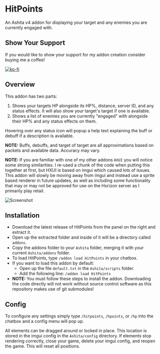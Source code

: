 # HitPoints

An Ashita v4 addon for displaying your target and any enemies you are currently engaged with.

## Show Your Support ##
If you would like to show your support for my addon creation consider buying me a coffee! 

[![ko-fi](https://ko-fi.com/img/githubbutton_sm.svg)](https://ko-fi.com/A0A6JC40H)

## Overview

This addon has two parts:
1) Shows your targets HP alongside its HP%, distance, server ID, and any status effects. It will also show your target's target if one is available.
2) Shows a list of enemies you are currently "engaged" with alongside their HP% and any status effects on them.

Hovering over any status icon will popup a help text explaining the buff or debuff if a description is available.

**NOTE:** Buffs, debuffs, and target of target are all approximations based on packets and available data. Accuracy may vary.

**NOTE:** If you are familiar with one of my other addons `HXUI` you will notice some strong similarities. I re-used a chunk of the code when putting this together at first, but HXUI is based on imgui which caused lots of issues. This addon will slowly be moving away from imgui and instead use a sprite based renderer in future updates, as well as including some functionality that may or may not be approved for use on the Horizon server as I primarily play retail.

![Screenshot](https://user-images.githubusercontent.com/7691562/248598451-a3f9a6b7-3302-4bf2-becd-e94dd388bc77.png)


## Installation
* Download the latest release of HitPoints from the panel on the right and extract it.
* Open up the extracted folder and inside of it will be a directory called `addons`.
* Copy the addons folder to your `Ashita` folder, merging it with your current `Ashita/addons` folder.
* To load HitPoints, type `/addon load HitPoints` in your chatbox.
* If you want to load this addon by default:
    * Open up the file `default.txt` in the `Ashita/scripts` folder.
    * Add the following line: `/addon load HitPoints`
* **NOTE:** You must follow these steps to install the addon. Downloading the code directly will not work without source control software as this repository makes use of git submodules!

## Config

To configure any settings simply type `/hitpoints`, `/hpoints`, or `/hp` into the chatbox and a config menu will pop up.

All elements can be dragged around or locked in place. This location is stored in the imgui config in the `Ashita/config` directory. If elements stop rendering correctly, close your game, delete your imgui config, and reopen the game. This will reset all positions.
